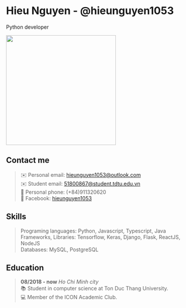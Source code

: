 Hieu Nguyen - @hieunguyen1053
=============================
Python developer

<img width="300" width="300" src="https://scontent.fsgn5-5.fna.fbcdn.net/v/t1.0-9/94143692_2535095176743081_7849304933919621120_o.jpg?_nc_cat=108&ccb=2&_nc_sid=174925&_nc_ohc=urZCEJjWavsAX83VgdK&_nc_ht=scontent.fsgn5-5.fna&oh=d3a80930031bc40d32c0e0d8fbc1c7f3&oe=5FE9817D">

Contact me
-----------
> ✉️ Personal email: [hieunguyen1053@outlook.com](mailto:hieunguyen1053@outlook.com) \
> ✉️ Student email: [51800867@student.tdtu.edu.vn](mailto:51800867@student.tdtu.edu.vn) \
> 📱 Personal phone: (+84)911320620 \
> 👥 Facebook: [hieunguyen1053](facebook.com/hieunguyen1053)

Skills
------
> Programing languages: Python, Javascript, Typescript, Java \
> Frameworks, Libraries: Tensorflow, Keras, Django, Flask, ReactJS, NodeJS \
> Databases: MySQL, PostgreSQL

Education
---------
> **08/2018 - now** _Ho Chi Minh city_ \
> 📚 Student in computer science at Ton Duc Thang University. \
> 💻 Member of the ICON Academic Club.

<!--
**hieunguyen1053/hieunguyen1053** is a ✨ _special_ ✨ repository because its `README.md` (this file) appears on your GitHub profile.

Here are some ideas to get you started:

- 🔭 I’m currently working on ...
- 🌱 I’m currently learning ...
- 👯 I’m looking to collaborate on ...
- 🤔 I’m looking for help with ...
- 💬 Ask me about ...
- 📫 How to reach me: ...
- 😄 Pronouns: ...
- ⚡ Fun fact: ...
-->
